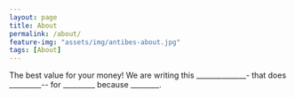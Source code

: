 ```yaml
---
layout: page
title: About
permalink: /about/
feature-img: "assets/img/antibes-about.jpg"
tags: [About]
---
```


The best value for your money!
We are writing this ______________- that does _________-- for _________ because ________.